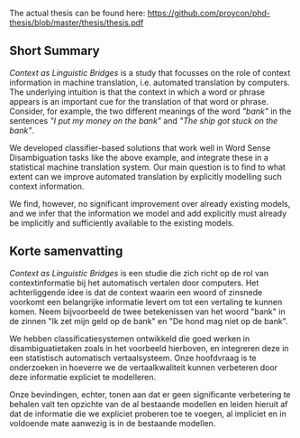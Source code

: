 The actual thesis can be found here: https://github.com/proycon/phd-thesis/blob/master/thesis/thesis.pdf

Short Summary
-------------

*Context as Linguistic Bridges* is a study that focusses on the role of context information in machine translation, i.e.
automated translation by computers.  The underlying intuition is that the context in which a word or phrase appears is
an important cue for the translation of that word or phrase. Consider, for example, the two different meanings of the word
*"bank"* in the sentences *"I put my money on the bank"* and *"The ship got stuck on the bank"*.

We developed classifier-based solutions that work well in Word Sense Disambiguation tasks like the above example, and
integrate these in a statistical machine translation system.  Our main question is to find to what extent can we improve
automated translation by explicitly modelling such context information.

We find, however, no significant improvement over already existing models, and we infer that the information we model
and add explicitly must already be implicitly and sufficiently available to the existing models.

Korte samenvatting
-------------------

*Context as Linguistic Bridges* is een studie die zich richt op de rol van contextinformatie bij het
automatisch vertalen door computers. Het achterliggende idee is dat de context waarin een woord of
zinsnede voorkomt een belangrijke informatie levert om tot een vertaling te kunnen komen. Neem bijvoorbeeld de twee
betekenissen van het woord "bank" in de zinnen "Ik zet mijn geld op de bank" en "De hond mag niet op de bank".

We hebben classificatiesystemen ontwikkeld die goed werken in disambiguatietaken zoals in het voorbeeld hierboven, en
integreren deze in een statistisch automatisch vertaalsysteem. Onze hoofdvraag is te onderzoeken in hoeverre we de
vertaalkwaliteit kunnen verbeteren door deze informatie expliciet te modelleren.

Onze bevindingen, echter, tonen aan dat er geen significante verbetering te behalen valt ten opzichte van de al bestaande
modellen en leiden hieruit af dat de informatie die we expliciet proberen toe te voegen, al impliciet en in voldoende
mate aanwezig is in de bestaande modellen.



